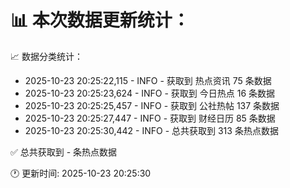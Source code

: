 📊 本次数据更新统计：
==========================

📈 数据分类统计：
- 2025-10-23 20:25:22,115 - INFO - 获取到 热点资讯 75 条数据
- 2025-10-23 20:25:23,624 - INFO - 获取到 今日热点 16 条数据
- 2025-10-23 20:25:25,457 - INFO - 获取到 公社热帖 137 条数据
- 2025-10-23 20:25:27,447 - INFO - 获取到 财经日历 85 条数据
- 2025-10-23 20:25:30,442 - INFO - 总共获取到 313 条热点数据

✅ 总共获取到 - 条热点数据

🕐 更新时间: 2025-10-23 20:25:30
